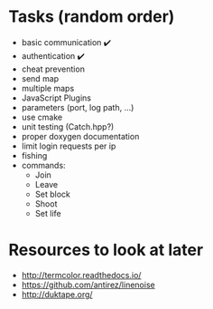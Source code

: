 Tasks (random order)
====================
* basic communication :heavy_check_mark:
* authentication :heavy_check_mark:
* cheat prevention
* send map
* multiple maps
* JavaScript Plugins
* parameters (port, log path, ...)
* use cmake
* unit testing (Catch.hpp?)
* proper doxygen documentation
* limit login requests per ip
* fishing
* commands:
  * Join
  * Leave
  * Set block
  * Shoot
  * Set life

Resources to look at later
==========================
* http://termcolor.readthedocs.io/
* https://github.com/antirez/linenoise
* http://duktape.org/
